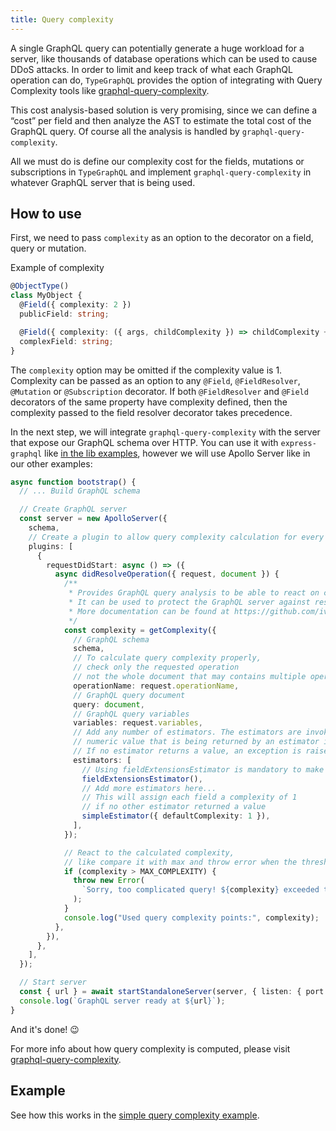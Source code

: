 ```yaml
---
title: Query complexity
---
```


A single GraphQL query can potentially generate a huge workload for a server, like thousands of database operations which can be used to cause DDoS attacks. In order to limit and keep track of what each GraphQL operation can do, `TypeGraphQL` provides the option of integrating with Query Complexity tools like [graphql-query-complexity](https://github.com/ivome/graphql-query-complexity).

This cost analysis-based solution is very promising, since we can define a “cost” per field and then analyze the AST to estimate the total cost of the GraphQL query. Of course all the analysis is handled by `graphql-query-complexity`.

All we must do is define our complexity cost for the fields, mutations or subscriptions in `TypeGraphQL` and implement `graphql-query-complexity` in whatever GraphQL server that is being used.

## How to use

First, we need to pass `complexity` as an option to the decorator on a field, query or mutation.

Example of complexity

```ts
@ObjectType()
class MyObject {
  @Field({ complexity: 2 })
  publicField: string;

  @Field({ complexity: ({ args, childComplexity }) => childComplexity + 1 })
  complexField: string;
}
```

The `complexity` option may be omitted if the complexity value is 1.
Complexity can be passed as an option to any `@Field`, `@FieldResolver`, `@Mutation` or `@Subscription` decorator. If both `@FieldResolver` and `@Field` decorators of the same property have complexity defined, then the complexity passed to the field resolver decorator takes precedence.

In the next step, we will integrate `graphql-query-complexity` with the server that expose our GraphQL schema over HTTP.
You can use it with `express-graphql` like [in the lib examples](https://github.com/slicknode/graphql-query-complexity/blob/b6a000c0984f7391f3b4e886e3df6a7ed1093b07/README.md#usage-with-express-graphql), however we will use Apollo Server like in our other examples:

```ts
async function bootstrap() {
  // ... Build GraphQL schema

  // Create GraphQL server
  const server = new ApolloServer({
    schema,
    // Create a plugin to allow query complexity calculation for every request
    plugins: [
      {
        requestDidStart: async () => ({
          async didResolveOperation({ request, document }) {
            /**
             * Provides GraphQL query analysis to be able to react on complex queries to the GraphQL server
             * It can be used to protect the GraphQL server against resource exhaustion and DoS attacks
             * More documentation can be found at https://github.com/ivome/graphql-query-complexity
             */
            const complexity = getComplexity({
              // GraphQL schema
              schema,
              // To calculate query complexity properly,
              // check only the requested operation
              // not the whole document that may contains multiple operations
              operationName: request.operationName,
              // GraphQL query document
              query: document,
              // GraphQL query variables
              variables: request.variables,
              // Add any number of estimators. The estimators are invoked in order, the first
              // numeric value that is being returned by an estimator is used as the field complexity
              // If no estimator returns a value, an exception is raised
              estimators: [
                // Using fieldExtensionsEstimator is mandatory to make it work with type-graphql
                fieldExtensionsEstimator(),
                // Add more estimators here...
                // This will assign each field a complexity of 1
                // if no other estimator returned a value
                simpleEstimator({ defaultComplexity: 1 }),
              ],
            });

            // React to the calculated complexity,
            // like compare it with max and throw error when the threshold is reached
            if (complexity > MAX_COMPLEXITY) {
              throw new Error(
                `Sorry, too complicated query! ${complexity} exceeded the maximum allowed complexity of ${MAX_COMPLEXITY}`,
              );
            }
            console.log("Used query complexity points:", complexity);
          },
        }),
      },
    ],
  });

  // Start server
  const { url } = await startStandaloneServer(server, { listen: { port: 4000 } });
  console.log(`GraphQL server ready at ${url}`);
}
```

And it's done! 😉

For more info about how query complexity is computed, please visit [graphql-query-complexity](https://github.com/ivome/graphql-query-complexity).

## Example

See how this works in the [simple query complexity example](https://github.com/MichalLytek/type-graphql/tree/master/examples/query-complexity).

